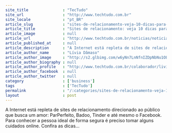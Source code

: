 ```yaml
---
site_title               : "TecTudo"
site_url                 : "http://www.techtudo.com.br"
site_locale              : "pt_BR"
article_slug             : "sites-de-relacionamento-veja-10-dicas-para-se-dar-bem-com-seguranca"
article_title            : "Sites de relacionamento: veja 10 dicas para se dar bem com segurança"
article_image            : null
article_url              : "http://www.techtudo.com.br/noticias/noticia/2015/03/sites-de-relacionamento-veja-10-dicas-para-se-dar-bem-com-seguranca.html"
article_published_at     : null
article_description      : "A Internet está repleta de sites de relacionamento direcionado ao público que busca um amor: ParPerfeito, Badoo, Tinder e até mesmo o Facebook. Para conhecer a pessoa ideal de forma segura é preciso tomar alguns cuidados online. Confira as dicas..."
article_author_name      : "Lívia Dâmaso"
article_author_image     : "http://s2.glbimg.com/w6yNn7LnNfnIZDpNbNu1OLxVSTw=/30x30/s2.glbimg.com/D9BvecWEjBnUQDvEvvy68Sp0Myg=/140x140/s.glbimg.com/po/tt2/f/original/2013/11/12/colaboradora_livia_damaso_.jpg"
article_author_biography : null
article_author_profile   : "http://www.techtudo.com.br/colaborador/livia-damaso.html"
article_author_facebook  : null
article_author_twitter   : null
category                 : ['business']
tags                     : ['TecTudo']
permalink                : "/:categories/sites-de-relacionamento-veja-10-dicas-para-se-dar-bem-com-seguranca/"
layout                   : post
---
```


A Internet está repleta de sites de relacionamento direcionado ao público que busca um amor: ParPerfeito, Badoo, Tinder e até mesmo o Facebook. Para conhecer a pessoa ideal de forma segura é preciso tomar alguns cuidados online. Confira as dicas...
